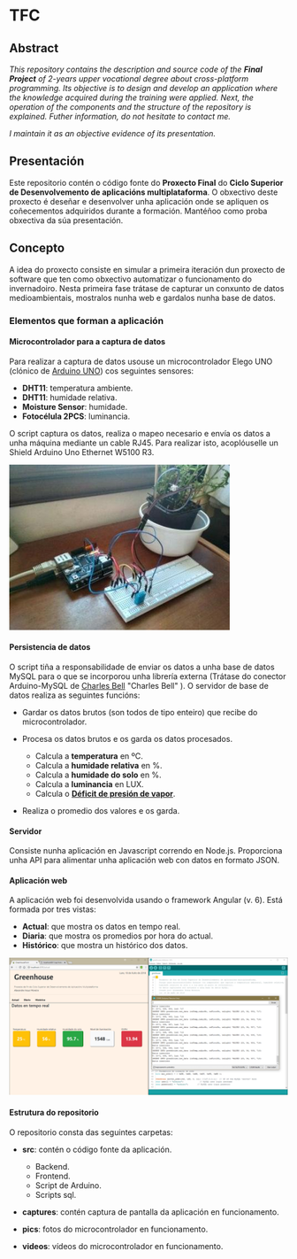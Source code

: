 # TFC

## Abstract

*This repository contains the description and source code of the **Final Project** of 2-years upper vocational degree about cross-platform programming.
Its objective is to design and develop an application where the knowledge acquired during the training were applied.
Next, the operation of the components and the structure of the repository is explained.
Futher information, do not hesitate to contact me.*

*I maintain it as an objective evidence of its presentation.*

## Presentación

Este repositorio contén o código fonte do **Proxecto Final** do **Ciclo Superior de Desenvolvemento de aplicacións multiplataforma**. O obxectivo deste proxecto é deseñar e desenvolver unha aplicación onde se apliquen os coñecementos adquiridos durante a formación.
Mantéñoo como proba obxectiva da súa presentación.

## Concepto

A idea do proxecto consiste en simular a primeira iteración dun proxecto de software que ten como obxectivo automatizar o funcionamento do invernadoiro. Nesta primeira fase trátase de capturar un conxunto de datos medioambientais, mostralos nunha web e gardalos nunha base de datos.

### Elementos que forman a aplicación

#### Microcontrolador para a captura de datos

Para realizar a captura de datos usouse un microcontrolador Elego UNO (clónico de [Arduino UNO](https://www.arduino.cc "Arduino" )) cos seguintes sensores:

- **DHT11**: temperatura ambiente.
- **DHT11**: humidade relativa.
- **Moisture Sensor**: humidade.
- **Fotocélula 2PCS**: luminancia.

O script captura os datos, realiza o mapeo necesario e envía os datos a unha máquina mediante un cable RJ45. Para realizar isto, acoplóuselle un Shield Arduino Uno Ethernet W5100 R3.

![Arduino en funcionamento](pics/arduino_running.jpg "Arduino en funcionamento" )

#### Persistencia de datos

O script tiña a responsabilidade de enviar os datos a unha base de datos MySQL para o que se incorporou unha librería externa (Trátase do conector Arduino-MySQL de [Charles Bell](https://github.com/ChuckBell) "Charles Bell" ).
O servidor de base de datos realiza as seguintes funcións:

- Gardar os datos brutos (son todos de tipo enteiro) que recibe do microcontrolador.
- Procesa os datos brutos e os garda os datos procesados.
  
  - Calcula a **temperatura** en ºC.
  - Calcula a **humidade relativa** en %.
  - Calcula a **humidade do solo** en %.
  - Calcula a **luminancia** en LUX.
  - Calcula o **[Déficit de presión de vapor](https://www.semillas-de-marihuana.com/blog/dpv-deficit-presion-vapor/)**.

- Realiza o promedio dos valores e os garda.

#### Servidor

Consiste nunha aplicación en Javascript correndo en Node.js. Proporciona unha API para alimentar unha aplicación web con datos en formato JSON.

#### Aplicación web

A aplicación web foi desenvolvida usando o framework Angular (v. 6). Está formada por tres vistas:

- **Actual**: que mostra os datos en tempo real.
- **Diaria**: que mostra os promedios por hora do  actual.
- **Histórico**: que mostra un histórico dos datos.

![Captura de pantalla recibindo datos](captures/arduino_actual.png "Captura de pantalla recibindo datos")

#### Estrutura do repositorio

O repositorio consta das seguintes carpetas:

- **src**: contén o código fonte da aplicación.
  
  - Backend.
  - Frontend.
  - Script de Arduino.
  - Scripts sql.

- **captures**: contén captura de pantalla da aplicación en funcionamento.
- **pics**: fotos do microcontrolador en funcionamento.
- **videos**: vídeos do microcontrolador en funcionamento.
